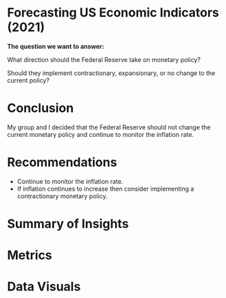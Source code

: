 # Forecasting US Economic Indicators (2021)
**The question we want to answer:** 

What direction should the Federal Reserve take on monetary policy?

Should they implement contractionary, expansionary, or no change to the current policy? 

# Conclusion 

My group and I decided that the Federal Reserve should not change the current monetary policy and continue to monitor the inflation rate.

# Recommendations
- Continue to monitor the inflation rate.
- If inflation continues to increase then consider implementing a contractionary monetary policy.

# Summary of Insights

# Metrics

# Data Visuals 
